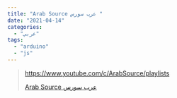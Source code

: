 ```yaml
---
title: "Arab Source عرب سورس "
date: "2021-04-14"
categories:
  - "عربي"
tags:
  - "arduino"
  - "js"
---
```


> https://www.youtube.com/c/ArabSource/playlists
>
> [Arab Source عرب سورس ](https://www.youtube.com/c/ArabSource/playlists)
